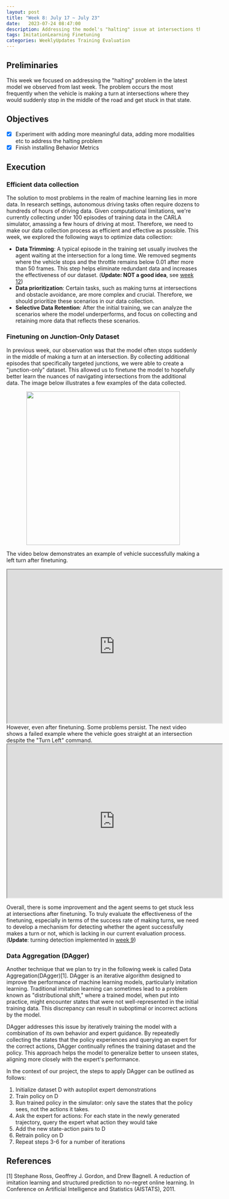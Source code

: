 ```yaml
---
layout: post
title: "Week 8: July 17 ~ July 23"
date:   2023-07-24 08:47:00
description: Addressing the model's "halting" issue at intersections through specialized data collection and finetuning
tags: ImitationLearning Finetuning
categories: WeeklyUpdates Training Evaluation
---
```


## Preliminaries
This week we focused on addressing the "halting" problem in the latest model we observed from last week. The problem occurs the most frequently when the vehicle is making a turn at intersections where they would suddenly stop in the middle of the road and get stuck in that state. 

## Objectives
- [x] Experiment with adding more meaningful data, adding more modalities etc to address the halting problem
- [x] Finish installing Behavior Metrics

## Execution
### Efficient data collection
The solution to most problems in the realm of machine learning lies in more data. In research settings, autonomous driving tasks often require dozens to hundreds of hours of driving data. Given computational limitations, we're currently collecting under 100 episodes of training data in the CARLA simulator, amassing a few hours of driving at most. Therefore, we need to make our data collection process as efficient and effective as possible. This week, we explored the following ways to optimize data collection:
* **Data Trimming**: A typical episode in the training set usually involves the agent waiting at the intersection for a long time. We removed segments where the vehicle stops and the throttle remains below 0.01 after more than 50 frames. This step helps eliminate redundant data and increases the effectiveness of our dataset. (**Update: NOT a good idea**, see [week 12](/gsoc2023-Meiqi_Zhao/blog/2023/week12))
* **Data prioritization**: Certain tasks, such as making turns at intersections and obstacle avoidance, are more complex and crucial. Therefore, we should prioritize these scenarios in our data collection.
* **Selective Data Retention**: After the initial training, we can analyze the scenarios where the model underperforms, and focus on collecting and retaining more data that reflects these scenarios.


### Finetuning on Junction-Only Dataset
In previous week, our observation was that the model often stops suddenly in the middle of making a turn at an intersection. By collecting additional episodes that specifically targeted junctions, we were able to create a "junction-only" dataset. This allowed us to finetune the model to hopefully better learn the nuances of navigating intersections from the additional data. The image below illustrates a few examples of the data collected.
<center><img src="/gsoc2023-Meiqi_Zhao/assets/img/junctions_data_collection.gif" width="400"></center> 

The video below demonstrates an example of vehicle successfully making a left turn after finetuning.
<center><iframe src="https://drive.google.com/file/d/1HGh6hiu3nq49x0F14oAKhwQQtC0nIPuZ/preview" width="560" height="400" allow="autoplay"></iframe></center>
However, even after finetuning. Some problems persist. The next video shows a failed example where the vehicle goes straight at an intersection despite the "Turn Left" command.
<center><iframe src="https://drive.google.com/file/d/1zLqXFHLEUZsSmiFUDuwplV_PmJbhexcF/preview" width="560" height="400" allow="autoplay"></iframe></center> 

Overall, there is some improvement and the agent seems to get stuck less at intersections after finetuning. To truly evaluate the effectiveness of the finetuning, especially in terms of the success rate of making turns, we need to develop a mechanism for detecting whether the agent successfully makes a turn or not, which is lacking in our current evaluation process. (**Update**: turning detection implemented in [week 9](/gsoc2023-Meiqi_Zhao/blog/2023/week9))

### Data Aggregation (DAgger)
Another technique that we plan to try in the following week is called Data Aggregation(DAgger)[1]. DAgger is an iterative algorithm designed to improve the performance of machine learning models, particularly imitation learning. Traditional imitation learning can sometimes lead to a problem known as "distributional shift," where a trained model, when put into practice, might encounter states that were not well-represented in the initial training data. This discrepancy can result in suboptimal or incorrect actions by the model.

DAgger addresses this issue by iteratively training the model with a combination of its own behavior and expert guidance. By repeatedly collecting the states that the policy experiences and querying an expert for the correct actions, DAgger continually refines the training dataset and the policy. This approach helps the model to generalize better to unseen states, aligning more closely with the expert's performance.

In the context of our project, the steps to apply DAgger can be outlined as follows:

1. Initialize dataset D with autopilot expert demonstrations
2. Train policy on D
3. Run trained policy in the simulator: only save the states that the policy sees, not the actions it takes.
4. Ask the expert for actions: For each state in the newly generated trajectory, query the expert what action they would take
5. Add the new state-action pairs to D
6. Retrain policy on D
7. Repeat steps 3-6 for a number of iterations


## References
[1] Stephane Ross, Geoffrey J. Gordon, and Drew Bagnell. A reduction of imitation learning and structured prediction to no-regret online learning. In Conference on Artificial Intelligence and Statistics (AISTATS), 2011.